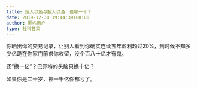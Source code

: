 ```yaml
---
title: 授人以鱼与授人以渔，选哪一个？
date: 2019-12-31 19:44:39+00:00
author: 匿名用户
type: 社科答集
---
```

你晒出你的交易记录，让别人看到你确实连续五年盈利超过20%，到时候不知多少亿跪在你家门前求你收留，没个百八十亿才有鬼。

还“换一亿”？巴菲特的头脑只换十亿？

如果你是二十岁，换一千亿你都亏了。


